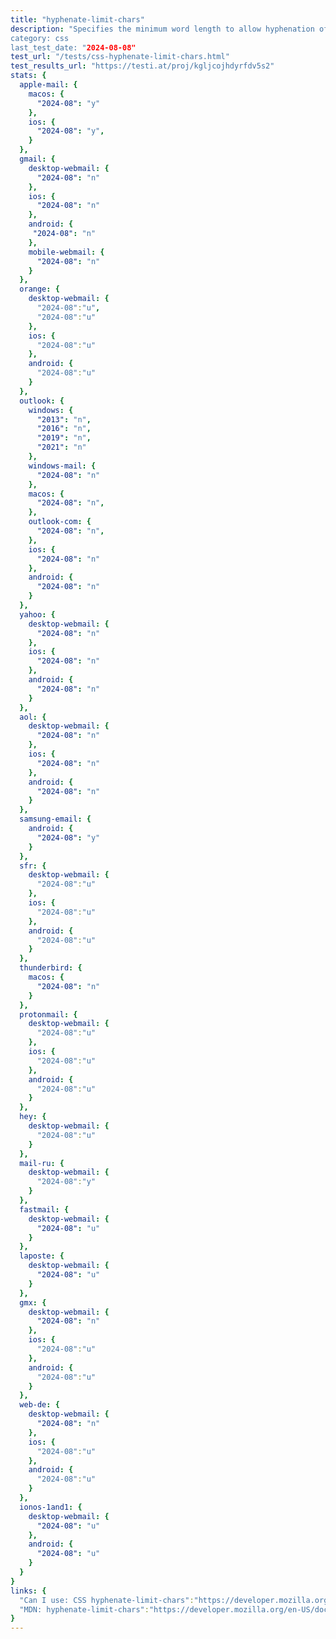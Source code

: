 ```yaml
---
title: "hyphenate-limit-chars"
description: "Specifies the minimum word length to allow hyphenation of words as well as the minimum number of characters before and after the hyphen.
category: css
last_test_date: "2024-08-08"
test_url: "/tests/css-hyphenate-limit-chars.html"
test_results_url: "https://testi.at/proj/kgljcojhdyrfdv5s2"
stats: {
  apple-mail: {
    macos: {
      "2024-08": "y"
    },
    ios: {
      "2024-08": "y",
    }
  },
  gmail: {
    desktop-webmail: {
      "2024-08": "n"
    },
    ios: {
      "2024-08": "n"
    },
    android: {
     "2024-08": "n"
    },
    mobile-webmail: {
      "2024-08": "n"
    }
  },
  orange: {
    desktop-webmail: {
      "2024-08":"u",
      "2024-08":"u"
    },
    ios: {
      "2024-08":"u"
    },
    android: {
      "2024-08":"u"
    }
  },
  outlook: {
    windows: {
      "2013": "n",
      "2016": "n",
      "2019": "n",
      "2021": "n"
    },
    windows-mail: {
      "2024-08": "n"
    },
    macos: {
      "2024-08": "n",
    },
    outlook-com: {
      "2024-08": "n",
    },
    ios: {
      "2024-08": "n"
    },
    android: {
      "2024-08": "n"
    }
  },
  yahoo: {
    desktop-webmail: {
      "2024-08": "n"
    },
    ios: {
      "2024-08": "n"
    },
    android: {
      "2024-08": "n"
    }
  },
  aol: {
    desktop-webmail: {
      "2024-08": "n"
    },
    ios: {
      "2024-08": "n"
    },
    android: {
      "2024-08": "n"
    }
  },
  samsung-email: {
    android: {
      "2024-08": "y"
    }
  },
  sfr: {
    desktop-webmail: {
      "2024-08":"u"
    },
    ios: {
      "2024-08":"u"
    },
    android: {
      "2024-08":"u"
    }
  },
  thunderbird: {
    macos: {
      "2024-08": "n"
    }
  },
  protonmail: {
    desktop-webmail: {
      "2024-08":"u"
    },
    ios: {
      "2024-08":"u"
    },
    android: {
      "2024-08":"u"
    }
  },
  hey: {
    desktop-webmail: {
      "2024-08":"u"
    }
  },
  mail-ru: {
    desktop-webmail: {
      "2024-08":"y"
    }
  },
  fastmail: {
    desktop-webmail: {
      "2024-08": "u"
    }
  },
  laposte: {
    desktop-webmail: {
      "2024-08": "u"
    }
  },
  gmx: {
    desktop-webmail: {
      "2024-08": "n"
    },
    ios: {
      "2024-08":"u"
    },
    android: {
      "2024-08":"u"
    }
  },
  web-de: {
    desktop-webmail: {
      "2024-08": "n"
    },
    ios: {
      "2024-08":"u"
    },
    android: {
      "2024-08":"u"
    }
  },
  ionos-1and1: {
    desktop-webmail: {
      "2024-08": "u"
    },
    android: {
      "2024-08": "u"
    }
  }
}
links: {
  "Can I use: CSS hyphenate-limit-chars":"https://developer.mozilla.org/en-US/docs/Web/CSS/hyphenate-limit-chars",
  "MDN: hyphenate-limit-chars":"https://developer.mozilla.org/en-US/docs/Web/CSS/hyphenate-limit-chars"
}
---
```

